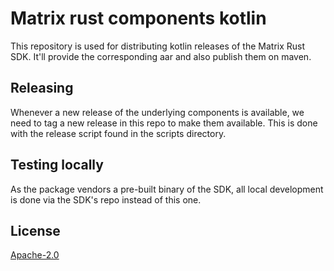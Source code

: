 # Matrix rust components kotlin

This repository is used for distributing kotlin releases of the Matrix Rust SDK. It'll provide the corresponding aar and also publish them on maven.

## Releasing
Whenever a new release of the underlying components is available, we need to tag a new release in this repo to make them available. 
This is done with the release script found in the scripts directory.

## Testing locally
As the package vendors a pre-built binary of the SDK, all local development is done via the SDK's repo instead of this one.

## License

[Apache-2.0](https://www.apache.org/licenses/LICENSE-2.0)
